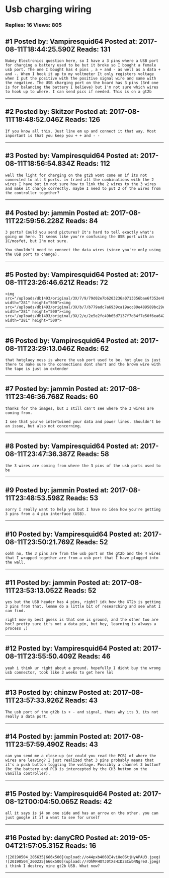 # Usb charging wiring

### Replies: 16 Views: 805

## \#1 Posted by: Vampiresquid64 Posted at: 2017-08-11T18:44:25.590Z Reads: 131

```
Nubey Electronics question here, so I have a 3 pins where a USB port for charging a battery used to be but it broke so I bought a female usb port. The one I bought has 4 pins , a + and - as well as a data + and -. When I hook it up to my voltmeter It only registers voltage when I put the positive with the positive signal wire and same with the negative. The USB charging port on the board has 3 pins (3rd one is for balancing the battery I believe) but I'm not sure which wires to hook up to where. I can send pics if needed. This is on a gt2b
```

---
## \#2 Posted by: Skitzor Posted at: 2017-08-11T18:48:52.046Z Reads: 126

```
If you know all this. Just line em up and connect it that way. Most inportant is that you keep you + + and - -
```

---
## \#3 Posted by: Vampiresquid64 Posted at: 2017-08-11T18:56:54.834Z Reads: 112

```
well the light for charging on the gt2b wont come on if its not connected to all 3 ports. iv tried all the combinations with the 2 wires I have but im not sure how to link the 2 wires to the 3 wires and make it charge correctly. maybe I need to put 2 of the wires from the controller together?
```

---
## \#4 Posted by: jammin Posted at: 2017-08-11T22:59:56.228Z Reads: 84

```
3 ports? Could you send pictures? It's hard to tell exactly what's going on here. It seems like you're confusing the USB port with an IC/mosfet, but I'm not sure.

You shouldn't need to connect the data wires (since you're only using the USB port to change).
```

---
## \#5 Posted by: Vampiresquid64 Posted at: 2017-08-11T23:26:46.621Z Reads: 72

```
<img src="/uploads/db1493/original/3X/7/9/79d02e7b6203236a0713356bae6f352e4b761833.jpg" width="281" height="500"><img src="/uploads/db1493/original/3X/b/7/b779adc7a6939ca19acc89e489589bc29e0f9690.jpg" width="281" height="500"><img src="/uploads/db1493/original/3X/2/e/2e5e2fc49b65d7137f7d34f7e50f6ea6424d318c.jpg" width="281" height="500">
```

---
## \#6 Posted by: Vampiresquid64 Posted at: 2017-08-11T23:29:13.046Z Reads: 62

```
that hotgluey mess is where the usb port used to be. hot glue is just there to make sure the connections dont short and the brown wire with the tape is just an extender
```

---
## \#7 Posted by: jammin Posted at: 2017-08-11T23:46:36.768Z Reads: 60

```
thanks for the images, but I still can't see where the 3 wires are coming from.

I see that you've intertwined your data and power lines. Shouldn't be an issue, but also not concerning.
```

---
## \#8 Posted by: Vampiresquid64 Posted at: 2017-08-11T23:47:36.387Z Reads: 58

```
the 3 wires are coming from where the 3 pins of the usb ports used to be
```

---
## \#9 Posted by: jammin Posted at: 2017-08-11T23:48:53.598Z Reads: 53

```
sorry I really want to help you but I have no idea how you're getting 3 pins from a 4 pin interface (USB).
```

---
## \#10 Posted by: Vampiresquid64 Posted at: 2017-08-11T23:50:21.769Z Reads: 52

```
oohh no, the 3 pins are from the usb port on the gt2b and the 4 wires that I wrapped together are from a usb port that I have plugged into the wall.
```

---
## \#11 Posted by: jammin Posted at: 2017-08-11T23:53:13.052Z Reads: 52

```
yes but the USB header has 4 pins, right? idk how the GT2b is getting 3 pins from that. lemme do a little bit of researching and see what I can find.

right now my best guess is that one is ground, and the other two are hot? pretty sure it's not a data pin, but hey, learning is always a process ;)
```

---
## \#12 Posted by: Vampiresquid64 Posted at: 2017-08-11T23:55:50.409Z Reads: 46

```
yeah i think ur right about a ground. hopefully I didnt buy the wrong usb connector, took like 3 weeks to get here lol
```

---
## \#13 Posted by: chinzw Posted at: 2017-08-11T23:57:33.926Z Reads: 43

```
The usb port of the gt2b is + - and signal, thats why its 3, its not really a data port.
```

---
## \#14 Posted by: jammin Posted at: 2017-08-11T23:57:59.490Z Reads: 43

```
can you send me a close-up (or could you read the PCB) of where the wires are leaving? I just realized that 3 pins probably means that it's a push button toggling the voltage. Possibly a channel 3 button? (bc the battery and PCB is intercepted by the CH3 button on the vanilla controller).
```

---
## \#15 Posted by: Vampiresquid64 Posted at: 2017-08-12T00:04:50.065Z Reads: 42

```
all it says is j4 on one side and has an arrow on the other. you can just google it if u want to see for urself
```

---
## \#16 Posted by: danyCRO Posted at: 2019-05-04T21:57:05.315Z Reads: 16

```
![20190504_205635|666x500](upload://o44pxb406OI4viHe0StjHyAPAU3.jpeg) ![20190504_200225|666x500](upload://rOhMFHOTJ0tXsHID2SCwbNNgreU.jpeg) i think I destroy mine gt2b USB. What now?
```

---

